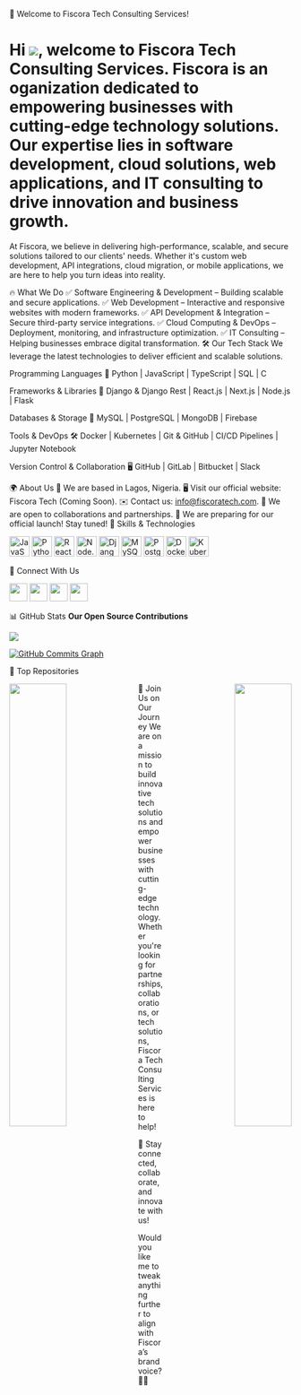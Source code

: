 🚀 Welcome to Fiscora Tech Consulting Services!

Hi ![](https://user-images.githubusercontent.com/18350557/176309783-0785949b-9127-417c-8b55-ab5a4333674e.gif), welcome to Fiscora Tech Consulting Services. Fiscora is an oganization dedicated to empowering businesses with cutting-edge technology solutions. Our expertise lies in software development, cloud solutions, web applications, and IT consulting to drive innovation and business growth.
===========================================================================================================================================

At Fiscora, we believe in delivering high-performance, scalable, and secure solutions tailored to our clients' needs. Whether it's custom web development, API integrations, cloud migration, or mobile applications, we are here to help you turn ideas into reality.

🔥 What We Do
✅ Software Engineering & Development – Building scalable and secure applications.
✅ Web Development – Interactive and responsive websites with modern frameworks.
✅ API Development & Integration – Secure third-party service integrations.
✅ Cloud Computing & DevOps – Deployment, monitoring, and infrastructure optimization.
✅ IT Consulting – Helping businesses embrace digital transformation.
🛠 Our Tech Stack
We leverage the latest technologies to deliver efficient and scalable solutions.

Programming Languages
🚀 Python | JavaScript | TypeScript | SQL | C

Frameworks & Libraries
🔹 Django & Django Rest | React.js | Next.js | Node.js | Flask

Databases & Storage
💾 MySQL | PostgreSQL | MongoDB | Firebase

Tools & DevOps
🛠 Docker | Kubernetes | Git & GitHub | CI/CD Pipelines | Jupyter Notebook

Version Control & Collaboration
🖥️ GitHub | GitLab | Bitbucket | Slack

🌍 About Us
📍 We are based in Lagos, Nigeria.
🖥️ Visit our official website: Fiscora Tech (Coming Soon).
✉️ Contact us: info@fiscoratech.com.
🤝 We are open to collaborations and partnerships.
🚀 We are preparing for our official launch! Stay tuned!
🚀 Skills & Technologies
<p align="left"> <a href="https://developer.mozilla.org/en-US/docs/Web/JavaScript" target="_blank" rel="noreferrer"><img src="https://raw.githubusercontent.com/danielcranney/readme-generator/main/public/icons/skills/javascript-colored.svg" width="36" height="36" alt="JavaScript" /></a> <a href="https://www.python.org/" target="_blank" rel="noreferrer"><img src="https://raw.githubusercontent.com/danielcranney/readme-generator/main/public/icons/skills/python-colored.svg" width="36" height="36" alt="Python" /></a> <a href="https://reactjs.org/" target="_blank" rel="noreferrer"><img src="https://raw.githubusercontent.com/danielcranney/readme-generator/main/public/icons/skills/react-colored.svg" width="36" height="36" alt="React" /></a> <a href="https://nodejs.org/" target="_blank" rel="noreferrer"><img src="https://raw.githubusercontent.com/danielcranney/readme-generator/main/public/icons/skills/nodejs-colored.svg" width="36" height="36" alt="Node.js" /></a> <a href="https://www.djangoproject.com/" target="_blank" rel="noreferrer"><img src="https://raw.githubusercontent.com/danielcranney/readme-generator/main/public/icons/skills/django-colored.svg" width="36" height="36" alt="Django" /></a> <a href="https://www.mysql.com/" target="_blank" rel="noreferrer"><img src="https://raw.githubusercontent.com/danielcranney/readme-generator/main/public/icons/skills/mysql-colored.svg" width="36" height="36" alt="MySQL" /></a> <a href="https://www.postgresql.org/" target="_blank" rel="noreferrer"><img src="https://raw.githubusercontent.com/danielcranney/readme-generator/main/public/icons/skills/postgresql-colored.svg" width="36" height="36" alt="PostgreSQL" /></a> <a href="https://www.docker.com/" target="_blank" rel="noreferrer"><img src="https://raw.githubusercontent.com/danielcranney/readme-generator/main/public/icons/skills/docker-colored.svg" width="36" height="36" alt="Docker" /></a> <a href="https://kubernetes.io/" target="_blank" rel="noreferrer"><img src="https://raw.githubusercontent.com/danielcranney/readme-generator/main/public/icons/skills/kubernetes-colored.svg" width="36" height="36" alt="Kubernetes" /></a> </p>
🔗 Connect With Us
<p align="left"> <a href="https://www.linkedin.com/company/fiscora-tech" target="_blank" rel="noreferrer"><img src="https://raw.githubusercontent.com/danielcranney/readme-generator/main/public/icons/socials/linkedin.svg" width="32" height="32" /></a> <a href="https://twitter.com/fiscoratech" target="_blank" rel="noreferrer"><img src="https://raw.githubusercontent.com/danielcranney/readme-generator/main/public/icons/socials/twitter.svg" width="32" height="32" /></a> <a href="https://github.com/fiscora-tech" target="_blank" rel="noreferrer"><img src="https://raw.githubusercontent.com/danielcranney/readme-generator/main/public/icons/socials/github.svg" width="32" height="32" /></a> <a href="https://www.youtube.com/@fiscoratech" target="_blank" rel="noreferrer"><img src="https://raw.githubusercontent.com/danielcranney/readme-generator/main/public/icons/socials/youtube.svg" width="32" height="32" /></a> </p>
📊 GitHub Stats
<b>Our Open Source Contributions</b>

<a href="http://www.github.com/fiscora-tech"><img src="https://github-readme-streak-stats.herokuapp.com/?user=fiscora-tech&stroke=ffffff&background=1c1917&ring=0891b2&fire=0891b2&currStreakNum=ffffff&currStreakLabel=0891b2&sideNums=ffffff&sideLabels=ffffff&dates=ffffff&hide_border=true" /></a>

<a href="http://www.github.com/fiscora-tech"><img src="https://activity-graph.herokuapp.com/graph?username=fiscora-tech&bg_color=1c1917&color=ffffff&line=0891b2&point=ffffff&area_color=1c1917&area=true&hide_border=true&custom_title=GitHub%20Commits%20Graph" alt="GitHub Commits Graph" /></a>

📌 Top Repositories
<div width="100%" align="center"> <a href="https://github.com/fiscora-tech/fiscora-core" align="left"> <img align="left" width="45%" src="https://github-readme-stats.vercel.app/api/pin/?username=fiscora-tech&repo=fiscora-core&title_color=0891b2&text_color=ffffff&icon_color=0891b2&bg_color=1c1917&hide_border=true&locale=en" /> </a> <a href="https://github.com/fiscora-tech/api-services" align="right"> <img align="right" width="45%" src="https://github-readme-stats.vercel.app/api/pin/?username=fiscora-tech&repo=api-services&title_color=0891b2&text_color=ffffff&icon_color=0891b2&bg_color=1c1917&hide_border=true&locale=en" /> </a> </div>
🚀 Join Us on Our Journey
We are on a mission to build innovative tech solutions and empower businesses with cutting-edge technology. Whether you're looking for partnerships, collaborations, or tech solutions, Fiscora Tech Consulting Services is here to help!

🔹 Stay connected, collaborate, and innovate with us!

Would you like me to tweak anything further to align with Fiscora’s brand voice? 🚀😊
